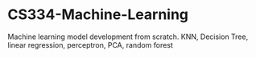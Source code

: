 # CS334-Machine-Learning
Machine learning model development from scratch. KNN, Decision Tree, linear regression, perceptron, PCA, random forest
